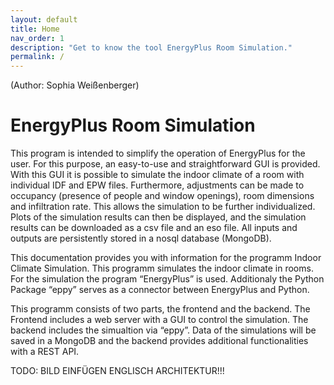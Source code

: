 ```yaml
---
layout: default
title: Home
nav_order: 1
description: "Get to know the tool EnergyPlus Room Simulation."
permalink: /
---
```


(Author: Sophia Weißenberger) 
# EnergyPlus Room Simulation

This program is intended to simplify the operation of EnergyPlus for the user. For this purpose, an easy-to-use and straightforward GUI is provided. With this GUI it is possible to simulate the indoor climate of a room with individual IDF and EPW files. Furthermore, adjustments can be made to occupancy (presence of people and window openings), room dimensions and infiltration rate. This allows the simulation to be further individualized. Plots of the simulation results can then be displayed, and the simulation results can be downloaded as a csv file and an eso file. All inputs and outputs are persistently stored in a nosql database (MongoDB).


This documentation provides you with information for the programm Indoor Climate Simulation. This programm simulates the indoor climate in rooms. For the simulation the program “EnergyPlus” is used. Additionaly the Python Package “eppy” serves as a connector between EnergyPlus and Python.

This programm consists of two parts, the frontend and the backend. The Frontend includes a web server with a GUI to control the simulation. The backend includes the simualtion via “eppy”. Data of the simulations will be saved in a MongoDB and the backend provides additional functionalities with a REST API.

TODO: BILD EINFÜGEN ENGLISCH ARCHITEKTUR!!!
